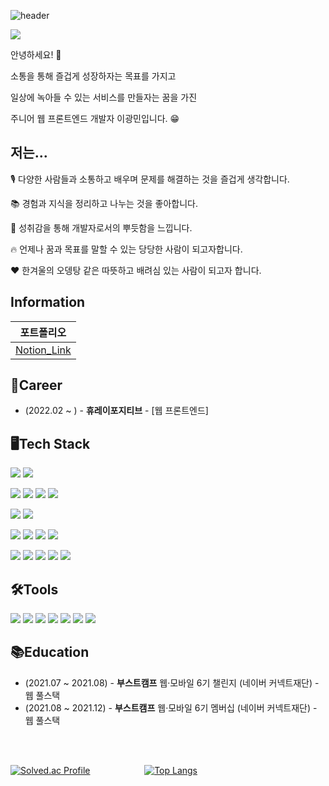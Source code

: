 ![header](https://capsule-render.vercel.app/api?type=waving&color=auto&height=300&section=header&text=LeeKwangmin&fontSize=90)

  <img src="https://img.shields.io/badge/dltkdtn56@naver.com-03C75A?style=flat-square&logo=Naver&logoColor=white"/> 

안녕하세요! 🙌

소통을 통해 즐겁게 성장하자는 목표를 가지고

일상에 녹아들 수 있는 서비스를 만들자는 꿈을 가진

주니어 웹 프론트엔드 개발자 이광민입니다. 😁

## 저는...
🎙️ 다양한 사람들과 소통하고 배우며 문제를 해결하는 것을 즐겁게 생각합니다.

📚 경험과 지식을 정리하고 나누는 것을 좋아합니다.

🎊 성취감을 통해 개발자로서의 뿌듯함을 느낍니다.

🔥 언제나 꿈과 목표를 말할 수 있는 당당한 사람이 되고자합니다.

❤️ 한겨울의 오뎅탕 같은 따뜻하고 배려심 있는 사람이 되고자 합니다.

## Information
|포트폴리오|
|--|
|[Notion_Link](https://bit.ly/33pRDIo)|

## 👯Career
- (2022.02 ~ ) - **휴레이포지티브** - [웹 프론트엔드]

## 🖥Tech Stack
<img src="https://img.shields.io/badge/C++-00599C?style=flat-square&logo=c%2B%2B&logoColor=white"/> <img src="https://img.shields.io/badge/Dart-0175C2?style=flat-square&logo=dart&logoColor=white"/> 

<img src="https://img.shields.io/badge/HTML-E34F26?style=flat-square&logo=html5&logoColor=white"/> <img src="https://img.shields.io/badge/CSS-1572B6?style=flat-square&logo=CSS3&logoColor=white"/> <img src="https://img.shields.io/badge/JavaScript-F7DF1E?style=flat-square&logo=JavaScript&logoColor=white"/>  <img src="https://img.shields.io/badge/TypeScript-F7DF1E?style=flat-square&logo=TypeScript&logoColor=blue"/> 

<img src="https://img.shields.io/badge/react-query-010101?style=flat-square&logo=react-query&logoColor=white"/> <img src="https://img.shields.io/badge/recoil-010101?style=flat-square&logo=recoil&logoColor=white"/>

<img src="https://img.shields.io/badge/React-61DAFB?style=flat-square&logo=React&logoColor=white"/> <img src="https://img.shields.io/badge/styled components-DB7093?style=flat-square&logo=styled components&logoColor=white"/> <img src="https://img.shields.io/badge/Sequelize-52B0E7?style=flat-square&logo=Sequelize&logoColor=white"/> <img src="https://img.shields.io/badge/emotion-DB7093?style=flat-square&logo=emotion&logoColor=white"/>

<img src="https://img.shields.io/badge/Webpack-8DD6F9?style=flat-square&logo=Webpack&logoColor=white"/> <img src="https://img.shields.io/badge/Babel-F9DC3E?style=flat-square&logo=Babel&logoColor=white"/>
<img src="https://img.shields.io/badge/MySQL-4479A1?style=flat-square&logo=MySQL&logoColor=white"/>
<img src="https://img.shields.io/badge/GitHubActions-2088FF?style=flat-square&logo=GitHubActions&logoColor=white"/>
<img src="https://img.shields.io/badge/Socket.io-010101?style=flat-square&logo=Socket.io&logoColor=white"/>

## 🛠Tools
<img src="https://img.shields.io/badge/Visual Studio-5C2D91?style=flat-square&logo=Visual Studio&logoColor=white"/> <img src="https://img.shields.io/badge/VS Code-007ACC?style=flat-square&logo=Visual Studio Code&logoColor=white"/> <img src="https://img.shields.io/badge/Flutter-02569B?style=flat-square&logo=Flutter&logoColor=white"/> <img src="https://img.shields.io/badge/Git-F05032?style=flat-square&logo=Git&logoColor=white"/> <img src="https://img.shields.io/badge/Firebase-FFCA28?style=flat-square&logo=Flutter&logoColor=white"/> <img src="https://img.shields.io/badge/GitHub-181717?style=flat-square&logo=GitHub&logoColor=white"/> <img src="https://img.shields.io/badge/Yarn-181717?style=flat-square&logo=Yarn&logoColor=white"/> 

## 📚Education
- (2021.07 ~ 2021.08) - **부스트캠프** 웹·모바일 6기 챌린지 (네이버 커넥트재단) - 웹 풀스택
- (2021.08 ~ 2021.12) - **부스트캠프** 웹·모바일 6기 멤버십 (네이버 커넥트재단) - 웹 풀스택

<br><br>

[![Solved.ac Profile](http://mazassumnida.wtf/api/v2/generate_badge?boj=dltkdtn56)](https://solved.ac/dltkdtn56/) &nbsp;&nbsp;&nbsp;&nbsp;&nbsp;&nbsp;&nbsp;&nbsp;&nbsp;&nbsp;&nbsp;&nbsp;&nbsp;&nbsp;&nbsp;&nbsp;&nbsp;&nbsp;&nbsp;&nbsp;&nbsp;[![Top Langs](https://github-readme-stats.vercel.app/api/top-langs/?username=LeeKwang-min&layout=compact)](https://github.com/LeeKwang-min/github-readme-stats)


<!--
**LeeKwang-min/LeeKwang-min** is a ✨ _special_ ✨ repository because its `README.md` (this file) appears on your GitHub profile.

Here are some ideas to get you started:

- 🔭 I’m currently working on ...
- 🌱 I’m currently learning ...
- 👯 I’m looking to collaborate on ...
- 🤔 I’m looking for help with ...
- 💬 Ask me about ...
- 📫 How to reach me: ...
- 😄 Pronouns: ...
- ⚡ Fun fact: ...
-->
